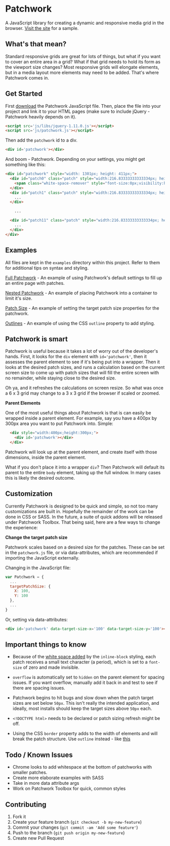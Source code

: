 # Patchwork

A JavaScript library for creating a dynamic and responsive media grid in the browser. [Visit the site](http://tgolson.com/patchwork/) for a sample.

## What's that mean?

Standard responsive grids are great for lots of things, but what if you want to cover an entire area in a grid? What if that grid needs to hold its form as the viewport size changes? Most responsive grids will elongate elements, but in a media layout more elements may need to be added. That's where Patchwork comes in.

## Get Started

First [download](http://tgolson.github.io/patchwork/js/patchwork.js) the Patchwork JavaScript file. Then, place the file into your project and link it to your HTML pages (make sure to include jQuery - Patchwork heavily depends on it).

```html
<script src='js/libs/jquery-1.11.0.js'></script>
<script src='js/patchwork.js'></script>
```

Then add the ```patchwork``` id to a div.

```html
<div id='patchwork'></div>
```

And boom - Patchwork. Depending on your settings, you might get something like this:

```html
<div id="patchwork" style="width: 1301px; height: 411px;">
  <div id="patch0" class="patch" style="width:216.83333333333334px; height:205.5px; display:inline-block;">
    <span class="white-space-remover" style="font-size:0px;visibility:hidden">.</span>
  </div>
  <div id="patch1" class="patch" style="width:216.83333333333334px; height:205.5px; display:inline-block;">
    ...
  </div>

    ...

  <div id="patch11" class="patch" style="width:216.83333333333334px; height:205.5px; display:inline-block;">
    ...
  </div>
</div>
```

## Examples

All files are kept in the ```examples``` directory within this project. Refer to them for additional tips on syntax and styling.

[Full Patchwork](http://tgolson.com/patchwork/examples/full_patchwork.html) - An example of using Patchwork's default settings to fill up an entire page with patches.

[Nested Patchwork](http://tgolson.com/patchwork/examples/nested_patchwork.html) - An example of placing Patchwork into a container to limit it's size.

[Patch Size](http://tgolson.com/patchwork/examples/patch_size.html) - An example of setting the target patch size properties for the patchwork.

[Outlines](http://tgolson.com/patchwork/examples/outline.html) - An example of using the CSS ```outline``` property to add styling.

## Patchwork is smart

Patchwork is useful because it takes a lot of worry out of the developer's hands. First, it looks for the ```div``` element with ```id='patchwork'```, then it assesses the parent element to see if it's being put into a wrapper. Then it looks at the desired patch sizes, and runs a calculation based on the current screen size to come up with patch sizes that will fill the entire screen with no remainder, while staying close to the desired size.

Oh ya, and it refreshes the calculations on screen resize. So what was once a 6 x 3 grid may change to a 3 x 3 grid if the browser if scaled or zoomed.

**Parent Elements**

One of the most useful things about Patchwork is that is can easily be wrapped inside a parent element. For example, say you have a 400px by 300px area you want to put Patchwork into. Simple:

```html
  <div style="width:400px;height:300px;">
    <div id='patchwork'></div>
  </div>
```

Patchwork will look up at the parent element, and create itself with those dimensions, inside the parent element.

What if you don't place it into a wrapper ```div```? Then Patchwork will default its parent to the entire ```body``` element, taking up the full window. In many cases this is likely the desired outcome.

## Customization

Currently Patchwork is designed to be quick and simple, so not too many customizations are built in. Hopefully the remainder of the work can be done in CSS or SASS. In the future, a suite of quick addons will be released under Patchwork Toolbox. That being said, here are a few ways to change the experience:

**Change the target patch size**

Patchwork scales based on a desired size for the patches. These can be set in the ```patchwork.js``` file, or via data-attributes, which are recommended if importing the JavaScript externally.

Changing in the JavaScript file:

```javascript
var Patchwork = {
  ...
  targetPatchSize: {
    X: 100,
    Y: 100
  },
  ...
}
```

Or, setting via data-attributes:

```html
<div id='patchwork' data-target-size-x='100' data-target-size-y='100'></div>
```

## Important things to know

* Because of the [white space added](http://davidwalsh.name/remove-whitespace-inline-block) by the ```inline-block``` styling, each patch receives a small text character (a period), which is set to a ```font-size``` of zero and made invisible.

* ```overflow``` is automatically set to ```hidden``` on the parent element for spacing issues. If you want overflow, manually add it back in and test to see if there are spacing issues.

* Patchwork begins to hit bugs and slow down when the patch target sizes are set below ```50px```. This isn't really the intended application, and ideally, most installs should keep the target sizes above ```50px``` each.

* ```<!DOCTYPE html>``` needs to be declared or patch sizing refresh might be off.

* Using the CSS ```border``` property adds to the width of elements and will break the patch structure. Use ```outline``` instead - like [this](http://tgolson.com/patchwork/examples/outline.html)

## Todo / Known Issues

* Chrome looks to add whitespace at the bottom of patchworks with smaller patches.
* Create more elaborate examples with SASS
* Take in more data attribute args
* Work on Patchwork Toolbox for quick, common styles

## Contributing

1. Fork it
2. Create your feature branch (`git checkout -b my-new-feature`)
3. Commit your changes (`git commit -am 'Add some feature'`)
4. Push to the branch (`git push origin my-new-feature`)
5. Create new Pull Request
